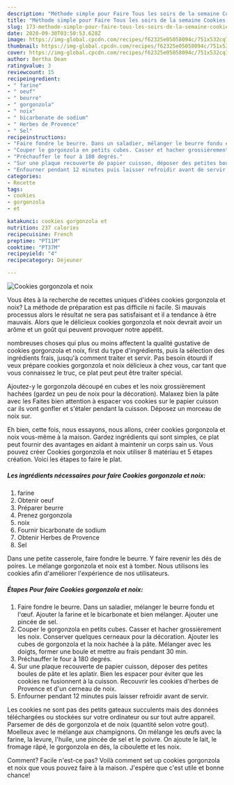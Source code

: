```yaml
---
description: "Méthode simple pour Faire Tous les soirs de la semaine Cookies gorgonzola et noix"
title: "Méthode simple pour Faire Tous les soirs de la semaine Cookies gorgonzola et noix"
slug: 173-methode-simple-pour-faire-tous-les-soirs-de-la-semaine-cookies-gorgonzola-et-noix
date: 2020-09-30T03:50:53.628Z
image: https://img-global.cpcdn.com/recipes/f62325e05058094c/751x532cq70/cookies-gorgonzola-et-noix-photo-principale-de-la-recette.jpg
thumbnail: https://img-global.cpcdn.com/recipes/f62325e05058094c/751x532cq70/cookies-gorgonzola-et-noix-photo-principale-de-la-recette.jpg
cover: https://img-global.cpcdn.com/recipes/f62325e05058094c/751x532cq70/cookies-gorgonzola-et-noix-photo-principale-de-la-recette.jpg
author: Bertha Dean
ratingvalue: 3
reviewcount: 15
recipeingredient:
- " farine"
- " oeuf"
- " beurre"
- " gorgonzola"
- " noix"
- " bicarbonate de sodium"
- " Herbes de Provence"
- " Sel"
recipeinstructions:
- "Faire fondre le beurre. Dans un saladier, mélanger le beurre fondu et l&#39;œuf. Ajouter la farine et le bicarbonate et bien mélanger. Ajouter une pincée de sel."
- "Couper le gorgonzola en petits cubes. Casser et hacher grossièrement les noix. Conserver quelques cerneaux pour la décoration. Ajouter les cubes de gorgonzola et la noix hachée à la pâte. Mélanger avec les doigts, former une boule et mettre au frais pendant 30 min."
- "Préchauffer le four à 180 degrés."
- "Sur une plaque recouverte de papier cuisson, déposer des petites boules de pâte et les aplatir. Bien les espacer pour éviter que les cookies ne fusionnent à la cuisson. Recouvrir les cookies d&#39;herbes de Provence et d&#39;un cerneau de noix."
- "Enfourner pendant 12 minutes puis laisser refroidir avant de servir."
categories:
- Recette
tags:
- cookies
- gorgonzola
- et

katakunci: cookies gorgonzola et 
nutrition: 237 calories
recipecuisine: French
preptime: "PT11M"
cooktime: "PT37M"
recipeyield: "4"
recipecategory: Déjeuner

---
```



![Cookies gorgonzola et noix](https://img-global.cpcdn.com/recipes/f62325e05058094c/751x532cq70/cookies-gorgonzola-et-noix-photo-principale-de-la-recette.jpg)

Vous êtes à la recherche de recettes uniques d'idées cookies gorgonzola et noix? La méthode de préparation est pas difficile ni facile. Si mauvais processus alors le résultat ne sera pas satisfaisant et il a tendance à être mauvais. Alors que le délicieux cookies gorgonzola et noix devrait avoir un arôme et un goût qui peuvent provoquer notre appétit.

nombreuses choses qui plus ou moins affectent la qualité gustative de cookies gorgonzola et noix, first du type d'ingrédients, puis la sélection des ingrédients frais, jusqu'à comment traiter et servir. Pas besoin étourdi if veux prépare cookies gorgonzola et noix délicieux à chez vous, car tant que vous connaissez le truc, ce plat peut peut être traiter spécial.

Ajoutez-y le gorgonzola découpé en cubes et les noix grossièrement hachées (gardez un peu de noix pour la décoration). Malaxez bien la pâte avec les Faites bien attention à espacer vos cookies sur le papier cuisson car ils vont gonfler et s&#39;étaler pendant la cuisson. Déposez un morceau de noix sur.


Eh bien, cette fois, nous essayons, nous allons, créer cookies gorgonzola et noix vous-même à la maison. Gardez ingrédients qui sont simples, ce plat peut fournir des avantages en aidant à maintenir un corps sain us. Vous pouvez créer Cookies gorgonzola et noix utiliser 8 matériau et 5 étapes création. Voici les étapes to faire le plat.

<!--inarticleads1-->

##### Les ingrédients nécessaires pour faire Cookies gorgonzola et noix:

1.   farine
1. Obtenir  oeuf
1. Préparer  beurre
1. Prenez  gorgonzola
1.   noix
1. Fournir  bicarbonate de sodium
1. Obtenir  Herbes de Provence
1.   Sel


Dans une petite casserole, faire fondre le beurre. Y faire revenir les dés de poires. Le mélange gorgonzola et noix est à tomber. Nous utilisons les cookies afin d&#39;améliorer l&#39;expérience de nos utilisateurs. 

<!--inarticleads2-->

##### Étapes Pour faire Cookies gorgonzola et noix:

1. Faire fondre le beurre. Dans un saladier, mélanger le beurre fondu et l&#39;œuf. Ajouter la farine et le bicarbonate et bien mélanger. Ajouter une pincée de sel.
1. Couper le gorgonzola en petits cubes. Casser et hacher grossièrement les noix. Conserver quelques cerneaux pour la décoration. Ajouter les cubes de gorgonzola et la noix hachée à la pâte. Mélanger avec les doigts, former une boule et mettre au frais pendant 30 min.
1. Préchauffer le four à 180 degrés.
1. Sur une plaque recouverte de papier cuisson, déposer des petites boules de pâte et les aplatir. Bien les espacer pour éviter que les cookies ne fusionnent à la cuisson. Recouvrir les cookies d&#39;herbes de Provence et d&#39;un cerneau de noix.
1. Enfourner pendant 12 minutes puis laisser refroidir avant de servir.


Les cookies ne sont pas des petits gateaux succulents mais des données téléchargées ou stockées sur votre ordinateur ou sur tout autre appareil. Parsemer de dés de gorgonzola et de noix (quantité selon votre gout). Moelleux avec le mélange aux champignons. On mélange les œufs avec la farine, la levure, l&#39;huile, une pincée de sel et le poivre. On ajoute le lait, le fromage râpé, le gorgonzola en dés, la ciboulette et les noix. 


Comment? Facile n'est-ce pas? Voilà comment set up cookies gorgonzola et noix que vous pouvez faire à la maison. J'espère que c'est utile et bonne chance!
